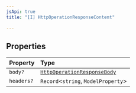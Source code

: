 ```yaml
---
jsApi: true
title: "[I] HttpOperationResponseContent"

---
```

## Properties

| Property | Type |
| :------ | :------ |
| `body?` | [`HttpOperationResponseBody`](HttpOperationResponseBody.md) |
| `headers?` | `Record`<`string`, `ModelProperty`\> |
